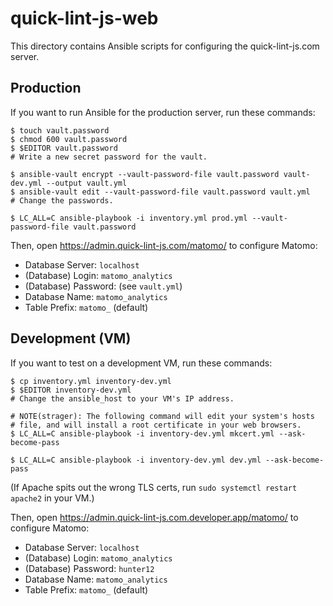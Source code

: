 # quick-lint-js-web

This directory contains Ansible scripts for configuring the quick-lint-js.com
server.

## Production

If you want to run Ansible for the production server, run these commands:

    $ touch vault.password
    $ chmod 600 vault.password
    $ $EDITOR vault.password
    # Write a new secret password for the vault.

    $ ansible-vault encrypt --vault-password-file vault.password vault-dev.yml --output vault.yml
    $ ansible-vault edit --vault-password-file vault.password vault.yml
    # Change the passwords.

    $ LC_ALL=C ansible-playbook -i inventory.yml prod.yml --vault-password-file vault.password

Then, open <https://admin.quick-lint-js.com/matomo/> to configure
Matomo:

* Database Server: `localhost`
* (Database) Login: `matomo_analytics`
* (Database) Password: (see `vault.yml`)
* Database Name: `matomo_analytics`
* Table Prefix: `matomo_` (default)

## Development (VM)

If you want to test on a development VM, run these commands:

    $ cp inventory.yml inventory-dev.yml
    $ $EDITOR inventory-dev.yml
    # Change the ansible_host to your VM's IP address.

    # NOTE(strager): The following command will edit your system's hosts
    # file, and will install a root certificate in your web browsers.
    $ LC_ALL=C ansible-playbook -i inventory-dev.yml mkcert.yml --ask-become-pass

    $ LC_ALL=C ansible-playbook -i inventory-dev.yml dev.yml --ask-become-pass

(If Apache spits out the wrong TLS certs, run `sudo systemctl restart apache2`
in your VM.)

Then, open <https://admin.quick-lint-js.com.developer.app/matomo/> to configure
Matomo:

* Database Server: `localhost`
* (Database) Login: `matomo_analytics`
* (Database) Password: `hunter12`
* Database Name: `matomo_analytics`
* Table Prefix: `matomo_` (default)
